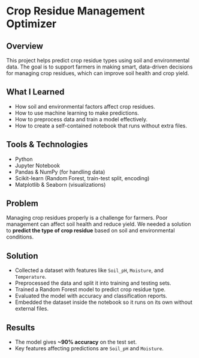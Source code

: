 # Crop Residue Management Optimizer

## Overview
This project helps predict crop residue types using soil and environmental data. The goal is to support farmers in making smart, data-driven decisions for managing crop residues, which can improve soil health and crop yield.

## What I Learned
- How soil and environmental factors affect crop residues.  
- How to use machine learning to make predictions.  
- How to preprocess data and train a model effectively.  
- How to create a self-contained notebook that runs without extra files.

## Tools & Technologies
- Python  
- Jupyter Notebook  
- Pandas & NumPy (for handling data)  
- Scikit-learn (Random Forest, train-test split, encoding)  
- Matplotlib & Seaborn (visualizations)

## Problem
Managing crop residues properly is a challenge for farmers. Poor management can affect soil health and reduce yield. We needed a solution to **predict the type of crop residue** based on soil and environmental conditions.

## Solution
- Collected a dataset with features like `Soil_pH`, `Moisture`, and `Temperature`.  
- Preprocessed the data and split it into training and testing sets.  
- Trained a Random Forest model to predict crop residue type.  
- Evaluated the model with accuracy and classification reports.  
- Embedded the dataset inside the notebook so it runs on its own without external files.

## Results
- The model gives **~90% accuracy** on the test set.  
- Key features affecting predictions are `Soil_pH` and `Moisture`.  
